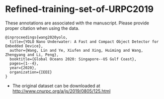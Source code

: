 # Refined-training-set-of-URPC2019
These annotations are associated with the manuscript. Please provide proper citation when using the data.
```
@inproceedings{wang2020yolo,
  title={YOLO Nano Underwater: A Fast and Compact Object Detector for Embedded Device},
  author={Wang, Lin and Ye, Xiufen and Xing, Huiming and Wang, Zhengyang and Li, Peng},
  booktitle={Global Oceans 2020: Singapore--US Gulf Coast},
  pages={1--4},
  year={2020},
  organization={IEEE}
}
```

- The original dataset can be downloaded at http://www.cnurpc.org/a/js/2019/0805/125.html
